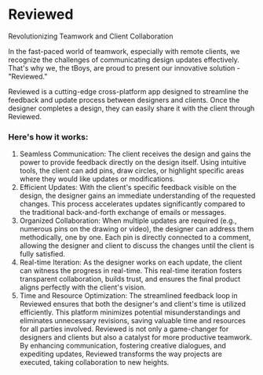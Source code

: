 # Reviewed
Revolutionizing Teamwork and Client Collaboration

In the fast-paced world of teamwork, especially with remote clients, we recognize the challenges of communicating design updates effectively. That's why we, the tBoys, are proud to present our innovative solution - "Reviewed."

Reviewed is a cutting-edge cross-platform app designed to streamline the feedback and update process between designers and clients. Once the designer completes a design, they can easily share it with the
client through Reviewed. 

### Here's how it works:

1. Seamless Communication: The client receives the design and gains the power to provide
feedback directly on the design itself. Using intuitive tools, the client can add pins, draw circles,
or highlight specific areas where they would like updates or modifications.
2. Efficient Updates: With the client's specific feedback visible on the design, the designer gains an
immediate understanding of the requested changes. This process accelerates updates
significantly compared to the traditional back-and-forth exchange of emails or messages.
3. Organized Collaboration: When multiple updates are required (e.g., numerous pins on the
drawing or video), the designer can address them methodically, one by one. Each pin is directly
connected to a comment, allowing the designer and client to discuss the changes until the client
is fully satisfied.
4. Real-time Iteration: As the designer works on each update, the client can witness the progress in
real-time. This real-time iteration fosters transparent collaboration, builds trust, and ensures the
final product aligns perfectly with the client's vision.
5. Time and Resource Optimization: The streamlined feedback loop in Reviewed ensures that both
the designer's and client's time is utilized efficiently. This platform minimizes potential
misunderstandings and eliminates unnecessary revisions, saving valuable time and resources for
all parties involved.
Reviewed is not only a game-changer for designers and clients but also a catalyst for more productive
teamwork. By enhancing communication, fostering creative dialogues, and expediting updates,
Reviewed transforms the way projects are executed, taking collaboration to new heights.
